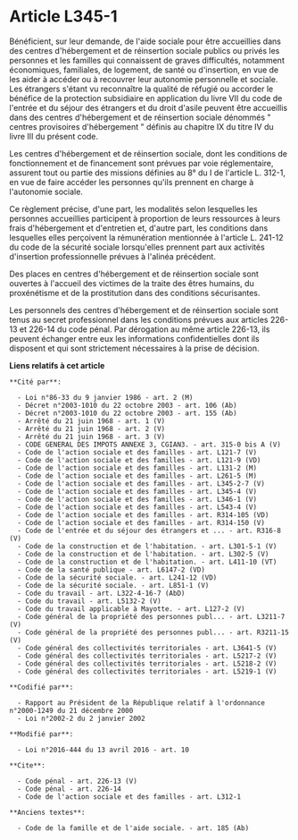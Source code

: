 # Article L345-1

Bénéficient, sur leur demande, de l'aide sociale pour être accueillies dans des centres d'hébergement et de réinsertion
sociale publics ou privés les personnes et les familles qui connaissent de graves difficultés, notamment économiques,
familiales, de logement, de santé ou d'insertion, en vue de les aider à accéder ou à recouvrer leur autonomie personnelle et
sociale. Les étrangers s'étant vu reconnaître la qualité de réfugié ou accorder le bénéfice de la protection subsidiaire en
application du livre VII du code de l'entrée et du séjour des étrangers et du droit d'asile peuvent être accueillis dans des
centres d'hébergement et de réinsertion sociale dénommés " centres provisoires d'hébergement " définis au chapitre IX du
titre IV du livre III du présent code. 

Les centres d'hébergement et de réinsertion sociale, dont les conditions de fonctionnement et de financement sont prévues par
voie réglementaire, assurent tout ou partie des missions définies au 8° du I de l'article L. 312-1, en vue de faire accéder
les personnes qu'ils prennent en charge à l'autonomie sociale. 

Ce règlement précise, d'une part, les modalités selon lesquelles les personnes accueillies participent à proportion de leurs
ressources à leurs frais d'hébergement et d'entretien et, d'autre part, les conditions dans lesquelles elles perçoivent la
rémunération mentionnée à l'article L. 241-12 du code de la sécurité sociale lorsqu'elles prennent part aux activités
d'insertion professionnelle prévues à l'alinéa précédent. 

Des places en centres d'hébergement et de réinsertion sociale sont ouvertes à l'accueil des victimes de la traite des êtres
humains, du proxénétisme et de la prostitution dans des conditions sécurisantes. 

Les personnels des centres d'hébergement et de réinsertion sociale sont tenus au secret professionnel dans les conditions
prévues aux articles 226-13 et 226-14 du code pénal. Par dérogation au même article 226-13, ils peuvent échanger entre eux
les informations confidentielles dont ils disposent et qui sont strictement nécessaires à la prise de décision.

**Liens relatifs à cet article**

	**Cité par**:

	  - Loi n°86-33 du 9 janvier 1986 - art. 2 (M)
	  - Décret n°2003-1010 du 22 octobre 2003 - art. 106 (Ab)
	  - Décret n°2003-1010 du 22 octobre 2003 - art. 155 (Ab)
	  - Arrêté du 21 juin 1968 - art. 1 (V)
	  - Arrêté du 21 juin 1968 - art. 2 (V)
	  - Arrêté du 21 juin 1968 - art. 3 (V)
	  - CODE GENERAL DES IMPOTS ANNEXE 3, CGIAN3. - art. 315-0 bis A (V)
	  - Code de l'action sociale et des familles - art. L121-7 (V)
	  - Code de l'action sociale et des familles - art. L121-9 (VD)
	  - Code de l'action sociale et des familles - art. L131-2 (M)
	  - Code de l'action sociale et des familles - art. L261-5 (M)
	  - Code de l'action sociale et des familles - art. L345-2-7 (V)
	  - Code de l'action sociale et des familles - art. L345-4 (V)
	  - Code de l'action sociale et des familles - art. L346-1 (V)
	  - Code de l'action sociale et des familles - art. L543-4 (V)
	  - Code de l'action sociale et des familles - art. R314-105 (VD)
	  - Code de l'action sociale et des familles - art. R314-150 (V)
	  - Code de l'entrée et du séjour des étrangers et ... - art. R316-8 (V)
	  - Code de la construction et de l'habitation. - art. L301-5-1 (V)
	  - Code de la construction et de l'habitation. - art. L302-5 (V)
	  - Code de la construction et de l'habitation. - art. L411-10 (VT)
	  - Code de la santé publique - art. L6147-2 (VD)
	  - Code de la sécurité sociale. - art. L241-12 (VD)
	  - Code de la sécurité sociale. - art. L851-1 (V)
	  - Code du travail - art. L322-4-16-7 (AbD)
	  - Code du travail - art. L5132-2 (V)
	  - Code du travail applicable à Mayotte. - art. L127-2 (V)
	  - Code général de la propriété des personnes publ... - art. L3211-7 (V)
	  - Code général de la propriété des personnes publ... - art. R3211-15 (V)
	  - Code général des collectivités territoriales - art. L3641-5 (V)
	  - Code général des collectivités territoriales - art. L5217-2 (V)
	  - Code général des collectivités territoriales - art. L5218-2 (V)
	  - Code général des collectivités territoriales - art. L5219-1 (V)

	**Codifié par**:

	  - Rapport au Président de la République relatif à l'ordonnance n°2000-1249 du 21 décembre 2000
	  - Loi n°2002-2 du 2 janvier 2002

	**Modifié par**:

	  - Loi n°2016-444 du 13 avril 2016 - art. 10

	**Cite**:

	  - Code pénal - art. 226-13 (V)
	  - Code pénal - art. 226-14
	  - Code de l'action sociale et des familles - art. L312-1

	**Anciens textes**:

	  - Code de la famille et de l'aide sociale. - art. 185 (Ab)
